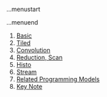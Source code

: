 ...menustart


...menuend






 1. [Basic](https://github.com/mebusy/notes/blob/master/dev_notes/Parallel_Programming_week1.md) 
 2. [Tiled](https://github.com/mebusy/notes/blob/master/dev_notes/Parallel_Programming_week2.md) 
 3. [Convolution](https://github.com/mebusy/notes/blob/master/dev_notes/Parallel_programming_week3.md) 
 4. [Reduction, Scan](https://github.com/mebusy/notes/blob/master/dev_notes/Parallel_Programming_week4.md)  
 5. [Histo](https://github.com/mebusy/notes/blob/master/dev_notes/Parallel_Programming_week5.md) 
 6. [Stream](https://github.com/mebusy/notes/blob/master/dev_notes/Parallel_Programming_week6.md)   
 7. [Related Programming Models](https://github.com/mebusy/notes/blob/master/dev_notes/Parallel_Programming_week7.md) 
 8. [Key Note](https://github.com/mebusy/notes/blob/master/dev_notes/CUDA_keynote.md) 
